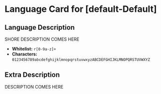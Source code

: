 # Language Card for [default-Default]


## Language Description

SHORE DESCRIPTION COMES HERE

- **Whitelist:** `r[0-9a-z]+`
- **Characters:** `0123456789abcdefghijklmnopqrstuvwxyzABCDEFGHIJKLMNOPQRSTUVWXYZ`


## Extra Description

DESCRIPTION COMES HERE